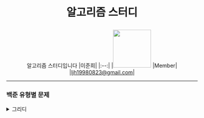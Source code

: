# <p align="center"> 알고리즘 스터디 </p>

<div align="center">

알고리즘 스터디입니다
|이준희|
|:--:|
|<img src="https://user-images.githubusercontent.com/71700079/191011655-729222fc-a7e4-4bef-bc27-e461514dedc3.png" width="100" height="100">
|Member|
|ljh19980823@gmail.com|

</div>

* * *
### 백준 유형별 문제
<details>
<summary>그리디</summary>
  
  * 3.12 : [1343](https://www.acmicpc.net/problem/1343) , [14916](https://www.acmicpc.net/problem/14916), [2828](https://www.acmicpc.net/problem/2828), [2217](https://www.acmicpc.net/problem/2217)
  * 3.13 : [13305](https://www.acmicpc.net/problem/13305) , [1758](https://www.acmicpc.net/problem/1758), [11508](https://www.acmicpc.net/problem/11508), [11399](https://www.acmicpc.net/problem/11399)
  * 3.14 : [11047](https://www.acmicpc.net/problem/11047) , [20115](https://www.acmicpc.net/problem/20115), [20300](https://www.acmicpc.net/problem/20300), [19941](https://www.acmicpc.net/problem/19941)
  * 3.15 : [1541](https://www.acmicpc.net/problem/1541) , [20365](https://www.acmicpc.net/problem/20365), [16953](https://www.acmicpc.net/problem/16953), [21314](https://www.acmicpc.net/problem/21314)
  * 3.18 : [1931](https://www.acmicpc.net/problem/1931) , [11501](https://www.acmicpc.net/problem/11501), [1080](https://www.acmicpc.net/problem/1080)
  * 3.19 : [21758](https://www.acmicpc.net/problem/21758) , [17615](https://www.acmicpc.net/problem/17615), [2138](https://www.acmicpc.net/problem/2138)
  * 3.20 : [11000](https://www.acmicpc.net/problem/11000) , [13164](https://www.acmicpc.net/problem/13164), [19598](https://www.acmicpc.net/problem/19598)
  * 3.21 : [2212](https://www.acmicpc.net/problem/2212) , [1092](https://www.acmicpc.net/problem/1092), [1863](https://www.acmicpc.net/problem/1863)
  * 3.22 : [2141](https://www.acmicpc.net/problem/2141) , [13975](https://www.acmicpc.net/problem/13975), [1715](https://www.acmicpc.net/problem/1715)
  * 추가 문제 (골드 3 ~ 1) : [2812](https://www.acmicpc.net/problem/2812) ,[24337](https://www.acmicpc.net/problem/24337), [8980](https://www.acmicpc.net/problem/8980), [3687](https://www.acmicpc.net/problem/3687), [1202](https://www.acmicpc.net/problem/1202), [1700](https://www.acmicpc.net/problem/1700)
  * 종결 (플레) : [18185](https://www.acmicpc.net/problem/18185)
 </details>
